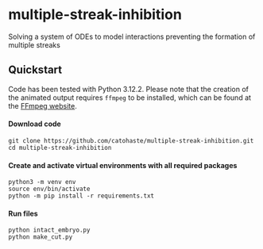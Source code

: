 # multiple-streak-inhibition
Solving a system of ODEs to model interactions preventing the formation of multiple streaks

## Quickstart

Code has been tested with Python 3.12.2. Please note that the creation of the animated output requires `ffmpeg` to be installed, which can be found at the [FFmpeg website](https://ffmpeg.org/).

#### Download code
```
git clone https://github.com/catohaste/multiple-streak-inhibition.git
cd multiple-streak-inhibition
```

#### Create and activate virtual environments with all required packages
```
python3 -m venv env
source env/bin/activate
python -m pip install -r requirements.txt
```

#### Run files
```
python intact_embryo.py
python make_cut.py
```
